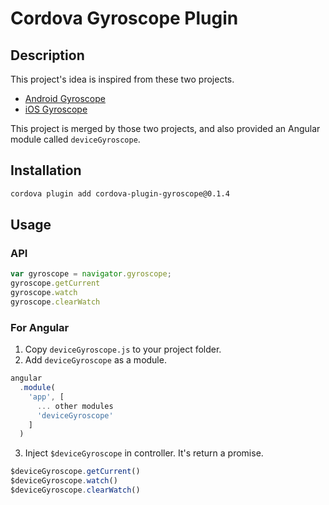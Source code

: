 Cordova Gyroscope Plugin
========

Description
--------

This project's idea is inspired from these two projects.
- [Android Gyroscope](https://github.com/zanderso/cordova-plugin-gyroscope)
- [iOS Gyroscope](https://github.com/jhurliman/cordova-plugin-gyroscope)

This project is merged by those two projects, and also provided an Angular module
called `deviceGyroscope`.

Installation
--------

```bash
cordova plugin add cordova-plugin-gyroscope@0.1.4
```

Usage
--------

### API

```javascript
var gyroscope = navigator.gyroscope;
gyroscope.getCurrent
gyroscope.watch
gyroscope.clearWatch
```

### For Angular

1. Copy `deviceGyroscope.js` to your project folder.
2. Add `deviceGyroscope` as a module.

```javascript
angular
  .module(
    'app', [
      ... other modules
      'deviceGyroscope'
    ]
  )
```
3. Inject `$deviceGyroscope` in controller. It's return a promise.
```javascript
$deviceGyroscope.getCurrent()
$deviceGyroscope.watch()
$deviceGyroscope.clearWatch()
```
